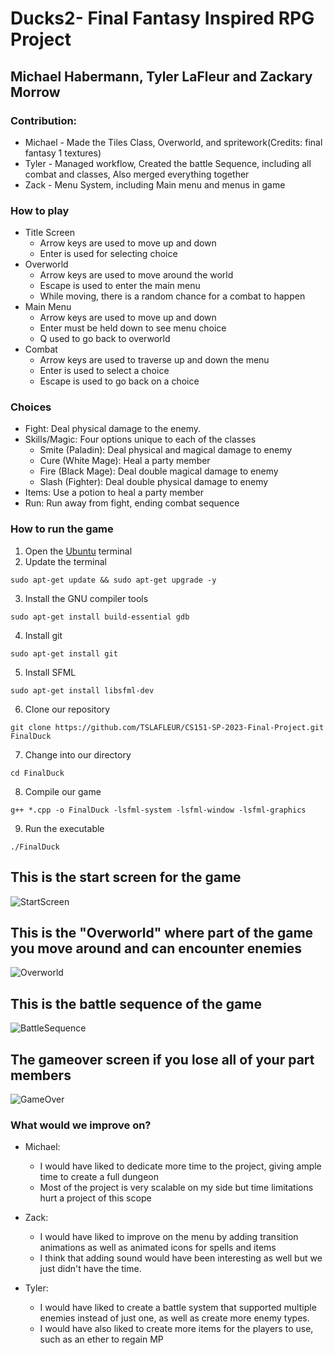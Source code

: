 # Ducks2- Final Fantasy Inspired RPG Project
  
<!--Partners and contribution-->
## Michael Habermann, Tyler LaFleur and Zackary Morrow
### Contribution:
* Michael - Made the Tiles Class, Overworld, and spritework(Credits: final fantasy 1 textures)
* Tyler - Managed workflow, Created the battle Sequence, including all combat and classes, Also merged everything together
* Zack - Menu System, including Main menu and menus in game
  
<!--How to play-->
### How to play
* Title Screen
  * Arrow keys are used to move up and down
  * Enter is used for selecting choice
* Overworld
  * Arrow keys are used to move around the world
  * Escape is used to enter the main menu
  * While moving, there is a random chance for a combat to happen
* Main Menu
  * Arrow keys are used to move up and down
  * Enter must be held down to see menu choice
  * Q used to go back to overworld
* Combat
  * Arrow keys are used to traverse up and down the menu
  * Enter is used to select a choice
  * Escape is used to go back on a choice
  
<!--Combat Abilities-->
### Choices
* Fight: Deal physical damage to the enemy.
* Skills/Magic: Four options unique to each of the classes
  * Smite (Paladin): Deal physical and magical damage to enemy
  * Cure (White Mage): Heal a party member
  * Fire (Black Mage): Deal double magical damage to enemy
  * Slash (Fighter): Deal double physical damage to enemy
* Items: Use a potion to heal a party member
* Run: Run away from fight, ending combat sequence

<!--How to download, compile, and run the game-->
### How to run the game
1. Open the [Ubuntu](https://ubuntu.com/) terminal
2. Update the terminal
```
sudo apt-get update && sudo apt-get upgrade -y
```
3. Install the GNU compiler tools
```
sudo apt-get install build-essential gdb
```
4. Install git
```
sudo apt-get install git
```
5. Install SFML
```
sudo apt-get install libsfml-dev
```
6. Clone our repository
```
git clone https://github.com/TSLAFLEUR/CS151-SP-2023-Final-Project.git FinalDuck
```
7. Change into our directory
```
cd FinalDuck
```
8. Compile our game
```
g++ *.cpp -o FinalDuck -lsfml-system -lsfml-window -lsfml-graphics
```
9. Run the executable
```
./FinalDuck
```
  
<!--Screen Shots and explaining-->
## This is the start screen for the game  
![StartScreen][StS]  
## This is the "Overworld" where part of the game you move around and can encounter enemies
![Overworld][ORW]  
## This is the battle sequence of the game 
![BattleSequence][BS]  
## The gameover screen if you lose all of your part members
![GameOver][GO]  
  
<!--What we would improve on-->
### What would we improve on?
* Michael:  
  * I would have liked to dedicate more time to the project, giving ample time to create a full dungeon
  * Most of the project is very scalable on my side but time limitations hurt a project of this scope
* Zack:
  * I would have liked to improve on the menu by adding transition animations as well as animated icons for spells and items
  * I think that adding sound would have been interesting as well but we just didn't have the time.
  
* Tyler:  
  * I would have liked to create a battle system that supported multiple enemies instead of just one, as well as create more enemy types.
  * I would have also liked to create more items for the players to use, such as an ether to regain MP

[StS]: https://cdn.discordapp.com/attachments/1053728427426992248/1103506185568649277/image.png
[ORW]: https://cdn.discordapp.com/attachments/1053728427426992248/1103371470329098240/image.png
[BS]: https://cdn.discordapp.com/attachments/1053728427426992248/1103371184755724288/image.png
[GO]: https://cdn.discordapp.com/attachments/1053728427426992248/1103371929420824576/image.png
